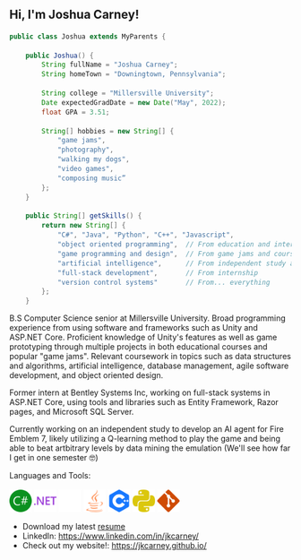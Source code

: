 <h2>Hi, I'm Joshua Carney!</h2>

```java
public class Joshua extends MyParents {

    public Joshua() {
        String fullName = "Joshua Carney";
        String homeTown = "Downingtown, Pennsylvania";

        String college = "Millersville University";
        Date expectedGradDate = new Date("May", 2022);
        float GPA = 3.51;

        String[] hobbies = new String[] {
            "game jams",
            "photography",
            "walking my dogs",
            "video games",
            "composing music”
        };
    }

    public String[] getSkills() {
        return new String[] {
            "C#", "Java", "Python", "C++", "Javascript",
            "object oriented programming",  // From education and internship
            "game programming and design",  // From game jams and courses
            "artificial intelligence",      // From independent study and courses
            "full-stack development",       // From internship
            "version control systems"       // From... everything
        };
    }


```

B.S Computer Science senior at Millersville University. Broad programming experience from using software and frameworks such as Unity and ASP.NET Core. Proficient knowledge of Unity's features as well as game prototyping through multiple projects in both educational courses and popular "game jams". Relevant coursework in topics such as data structures and algorithms, artificial intelligence, database management, agile software development, and object oriented design.

Former intern at Bentley Systems Inc, working on full-stack systems in ASP.NET Core, using tools and libraries such as Entity Framework, Razor pages, and Microsoft SQL Server.

Currently working on an independent study to develop an AI agent for Fire Emblem 7, likely utilizing a Q-learning method to play the game and being able to beat artbitrary levels by data mining the emulation (We'll see how far I get in one semester 🤓)

Languages and Tools:
<br /><br />
<code><img height="40" src="media/csharp.svg"></code>
<code><img height="40" src="media/dotnet.svg"></code>
<code><img height="40" src="media/unity.svg"></code>
<code><img height="40" src="media/java.svg"></code>
<code><img height="40" src="media/cplusplus.svg"></code>
<code><img height="40" src="media/python.svg"></code>
<code><img height="40" src="media/git.svg"></code>

- Download my latest [resume](https://www.dl.dropboxusercontent.com/s/pc1q5svtg448sn1/Joshua_Carney_Resume_2021_2022_NO_CONTACT.pdf?dl=0)
- LinkedIn: https://www.linkedin.com/in/jkcarney/
- Check out my website!: https://jkcarney.github.io/
